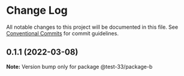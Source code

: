 # Change Log

All notable changes to this project will be documented in this file.
See [Conventional Commits](https://conventionalcommits.org) for commit guidelines.

## 0.1.1 (2022-03-08)

**Note:** Version bump only for package @test-33/package-b
